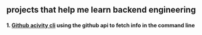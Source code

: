 ## projects that help me learn backend engineering

#### 1. [Github acivity cli](github-activity-cli\CLI-INSTRUCTIONS.md) using the github api to fetch info in the command line
